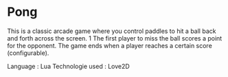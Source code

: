 # Pong
This is a classic arcade game where you control paddles to hit a ball back and forth across the screen. 1  The first player to miss the ball scores a point for the opponent. The game ends when a player reaches a certain score (configurable).

Language : Lua
Technologie used : Love2D
